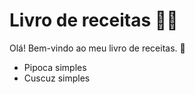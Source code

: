 # Livro de receitas :man_cook:

Olá! Bem-vindo ao meu livro de receitas. :wave:

* Pipoca simples
* Cuscuz simples
